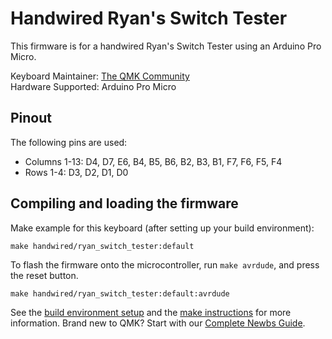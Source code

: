 # Handwired Ryan's Switch Tester

This firmware is for a handwired Ryan's Switch Tester using an Arduino Pro Micro.

Keyboard Maintainer: [The QMK Community](https://github.com/qmk)  
Hardware Supported: Arduino Pro Micro  

## Pinout

The following pins are used:
- Columns 1-13: D4, D7, E6, B4, B5, B6, B2, B3, B1, F7, F6, F5, F4
- Rows 1-4: D3, D2, D1, D0

## Compiling and loading the firmware

Make example for this keyboard (after setting up your build environment):

    make handwired/ryan_switch_tester:default

To flash the firmware onto the microcontroller, run `make avrdude`, and press the reset button.

    make handwired/ryan_switch_tester:default:avrdude

See the [build environment setup](https://docs.qmk.fm/#/getting_started_build_tools) and the [make instructions](https://docs.qmk.fm/#/getting_started_make_guide) for more information. Brand new to QMK? Start with our [Complete Newbs Guide](https://docs.qmk.fm/#/newbs).
